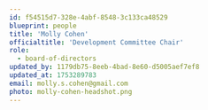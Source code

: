 ```yaml
---
id: f54515d7-328e-4abf-8548-3c133ca48529
blueprint: people
title: 'Molly Cohen'
officialtitle: 'Development Committee Chair'
role:
  - board-of-directors
updated_by: 1179db75-8eeb-4bad-8e60-d5005aef7ef8
updated_at: 1753289783
email: molly.s.cohen@gmail.com
photo: molly-cohen-headshot.png
---
```

